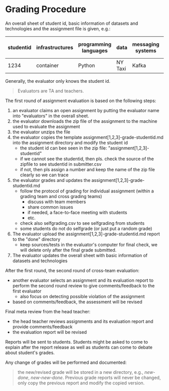 # Grading Procedure

An overall sheet of student id, basic information of datasets and technologies and the assignment file is given, e.g.:


|studentid|infrastructures|programming languages|data|messaging systems|databases|1st evaluation|2nd evaluation| lead teacher review
---|----|----|----|----|-----|---|--|--|
|1234   |container   | Python   |NY Taxi|Kafka  | Cassandra  | ABC  | ABC |ABC

Generally, the evaluator only knows the student id.
> Evaluators are TA and teachers.

The first round of assignment evaluation is based on the following steps:

1. an evaluator claims an open assignment by putting the evaluator name into "evaluators" in the overall sheet.
2. the evaluator downloads the zip file of the assignment to the machine used to evaluate the assignment
2. the evaluator unzips the file
3. the evaluator copies the template assignment[1,2,3]-grade-studentid.md into the assignment directory and modify the student id
    - the student id can bee seen in the zip file: "assignment[1,2,3]-studentid"
    - if we cannot see the studentid, then pls. check the source of the zipfile to see studentid in submitter.csv
    - if not, then pls assign a number and keep the name of the zip file clearly so we can trace
4. the evaluator grades and updates the assignment[1,2,3]-grade-studentid.md
   - follow the protocol of grading for individual assignment (within a grading team and cross grading teams)
     - discuss with team members
     - share common issues
     - if needed, a face-to-face meeting with students
     - etc.
   - check also selfgrading.csv to see selfgrading from students
   - some students do not do selfgrade (or just put a random grade)
5. The evaluator upload the assignment[1,2,3]-grade-studentid.md  report to the "done" directory
   - keep sources/tests in the evaluator's computer for final check, we will delete only after the final grade submitted.
6. The evaluator updates the overall sheet with basic information of datasets and technologies

After the first round, the second round of cross-team evaluation:

   * another evaluator selects an assignment and its evaluation report to perform the second round review to give comments/feedback to the first evaluator
      - also focus on detecting possible violation of the assignment
   * based on comments/feedback, the assessment will be revised

Final meta review from the head teacher:
   * the head teacher reviews assignments and its evaluation report and provide comments/feedback
   * the evaluation report will be revised

Reports will be sent to students. Students might be asked to come to explain after the report release as well as students can come to debate about student's grades.

Any change of grades will be performed and documented:
> the new/revised grade will be stored in a new directory, e.g., *new-done*, *new-new-done*. Previous grade reports will never be changed, only copy the previous report and modify the copied version.
